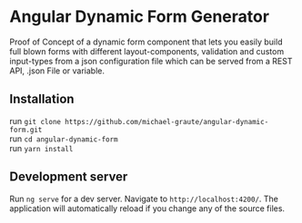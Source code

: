# Angular Dynamic Form Generator

Proof of Concept of a dynamic form component that lets you easily build full blown forms with different layout-components, validation and custom input-types from a json configuration file which can be served from a REST API, .json File or variable.

## Installation

run `git clone https://github.com/michael-graute/angular-dynamic-form.git`  
run `cd angular-dynamic-form`  
run `yarn install`

## Development server

Run `ng serve` for a dev server. Navigate to `http://localhost:4200/`. The application will automatically reload if you change any of the source files.
